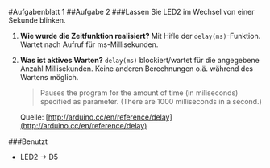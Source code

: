 #Aufgabenblatt 1
##Aufgabe 2
###Lassen Sie LED2 im Wechsel von einer Sekunde blinken.
1. **Wie wurde die Zeitfunktion realisiert?**
    Mit Hifle der `delay(ms)`-Funktion. Wartet nach Aufruf für ms-Millisekunden.
2. **Was ist aktives Warten?**
    `delay(ms)` blockiert/wartet für die angegebene Anzahl Millisekunden. Keine anderen Berechnungen o.ä. während des Wartens möglich.
    > Pauses the program for the amount of time (in miliseconds) specified as parameter. (There are 1000 milliseconds in a second.)

    Quelle: [http://arduino.cc/en/reference/delay](http://arduino.cc/en/reference/delay)

###Benutzt
* LED2 -> D5
